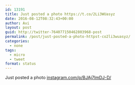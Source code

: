```yaml
---
id: 13191
title: Just posted a photo https://t.co/2Li3WUasyz
date: 2016-08-12T08:32:43+00:00
author: Avi
layout: post
guid: http://twitter-764077150462803968-post
permalink: /post/just-posted-a-photo-httpst-co2li3wuasyz/
categories:
  - none
tags:
  - micro
  - tweet
format: status
---
```

Just posted a photo [instagram.com/p/BJAj7ImDJ-D/](https://www.instagram.com/p/BJAj7ImDJ-D/)